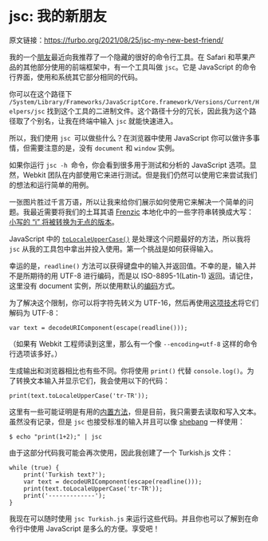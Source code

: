 # jsc: 我的新朋友

原文链接：https://furbo.org/2021/08/25/jsc-my-new-best-friend/

我的一个[朋友](https://twitter.com/danielpunkass)最近向我推荐了一个隐藏的很好的命令行工具。在 Safari 和苹果产品的其他部分使用的前端框架中，有一个工具叫做 `jsc`。它是 JavaScript 的命令行界面，使用和系统其它部分相同的代码。

你可以在这个路径下 `/System/Library/Frameworks/JavaScriptCore.framework/Versions/Current/Helpers/jsc` 找到这个工具的二进制文件。这个路径十分的冗长，因此我为这个路径取了个别名，让我在终端中输入 `jsc` 就能快速进入。

所以，我们使用 `jsc `可以做些什么？在浏览器中使用 JavaScript 你可以做许多事情，但需要注意的是，没有 `document` 和 `window` 实例。

如果你运行 `jsc -h `命令，你会看到很多用于测试和分析的 JavaScript 选项。显然，Webkit 团队在内部使用它来进行测试。但是我们仍然可以使用它来尝试我们的想法和运行简单的用例。

一张图片胜过千言万语，所以让我来给你们展示如何使用它来解决一个简单的问题。我最近需要将我们的土耳其语 [Frenzic](https://frenzic.com/) 本地化中的一些字符串转换成大写：[小写的 “i” 将被转换为无点的版本](https://en.wikipedia.org/wiki/Dotted_and_dotless_I)。

JavaScript 中的 [`toLocaleUpperCase()`](https://developer.mozilla.org/en-US/docs/Web/JavaScript/Reference/Global_Objects/String/toLocaleUpperCase) 是处理这个问题最好的方法，所以我将 `jsc` 从我的工具包中拿出并投入使用。第一个挑战是如何获得输入。

幸运的是，`readline()` 方法可以获得键盘中的输入并返回值。不幸的是，输入并不是所期待的用 UTF-8 进行编码，而是以 ISO-8895-1(Latin-1) 返回。请记住，这里没有 document 实例，所以使用默认的[编码](https://stackoverflow.com/questions/52351400/why-its-necessary-to-specify-the-character-encoding-in-an-html5-document-if-the/52359266#52359266)方式。

为了解决这个限制，你可以将字符先转义为 UTF-16，然后再使用[这项技术](https://stackoverflow.com/a/5396742/132867)将它们解码为 UTF-8：

```
var text = decodeURIComponent(escape(readline()));
```

（如果有 Webkit 工程师读到这里，那么有一个像 `--encoding=utf-8` 这样的命令行选项该多好。）

生成输出和浏览器相比也有些不同。你将使用 `print()` 代替 `console.log()`。为了转换文本输入并显示它们，我会使用以下的代码：

```
print(text.toLocaleUpperCase('tr-TR'));
```

这里有一些可能证明是有用的[内置方法](https://trac.webkit.org/wiki/JSC)，但是目前，我只需要去读取和写入文本。虽然没有记录，但是 `jsc` 也接受标准的输入并且可以像 [shebang](https://en.wikipedia.org/wiki/Shebang_(Unix)) 一样使用：

```
$ echo "print(1+2);" | jsc
```

由于这部分代码我可能会再次使用，因此我创建了一个 Turkish.js 文件：

```
while (true) {
    print('Turkish text?');
    var text = decodeURIComponent(escape(readline()));
    print(text.toLocaleUpperCase('tr-TR'));
    print('-------------');
}
```

我现在可以随时使用 `jsc Turkish.js` 来运行这些代码。并且你也可以了解到在命令行中使用 JavaScript 是多么的方便。享受吧！